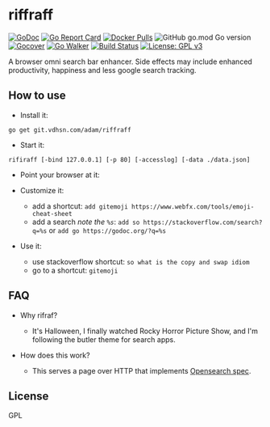 # riffraff

[![GoDoc](https://godoc.org/git.vdhsn.com/adam/riffraff?status.svg)](http://godoc.org/git.vdhsn.com/adam/riffraff)
[![Go Report Card](https://goreportcard.com/badge/git.vdhsn.com/adam/riffraff)](https://goreportcard.com/report/git.vdhsn.com/adam/riffraff)
[![Docker Pulls](https://img.shields.io/docker/pulls/vdhsn/riffraff?style=flat-square)](https://hub.docker.com/repository/docker/vdhsn/riffraff)
![GitHub go.mod Go version](https://img.shields.io/github/go-mod/go-version/adamveld12/riffraff?style=flat-square)
[![Gocover](http://gocover.io/_badge/github.com/adamveld12/riffraff)](http://gocover.io/github.com/adamveld12/riffraff)
[![Go Walker](http://gowalker.org/api/v1/badge)](https://gowalker.org/github.com/adamveld12/riffraff)
[![Build Status](https://semaphoreci.com/api/v1/adamveld12/riffraff/branches/master/badge.svg)](https://semaphoreci.com/adamveld12/riffraff)
[![License: GPL v3](https://img.shields.io/badge/License-GPLv3-blue.svg)](https://www.gnu.org/licenses/gpl-3.0)


A browser omni search bar enhancer. Side effects may include enhanced productivity, happiness and less google search tracking.


## How to use

- Install it:
```
go get git.vdhsn.com/adam/riffraff
```

- Start it:
```
rifiraff [-bind 127.0.0.1] [-p 80] [-accesslog] [-data ./data.json]
```

- Point your browser at it:

- Customize it:
   - add a shortcut: `add gitemoji https://www.webfx.com/tools/emoji-cheat-sheet`
   - add a search *note the `%s`*: `add so https://stackoverflow.com/search?q=%s` or `add go https://godoc.org/?q=%s`

- Use it:
    - use stackoverflow shortcut: `so what is the copy and swap idiom`
    - go to a shortcut: `gitemoji`

## FAQ

- Why rifraf?
    - It's Halloween, I finally watched Rocky Horror Picture Show, and I'm following the butler theme for search apps.

- How does this work?
    - This serves a page over HTTP that implements [Opensearch spec](https://developer.mozilla.org/en-US/docs/Web/OpenSearch). 

## License

GPL
